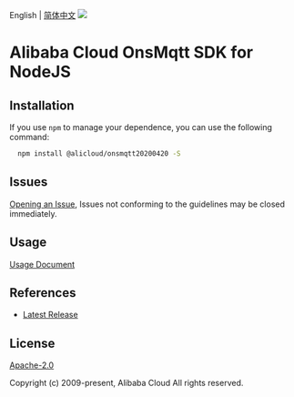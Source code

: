 English | [简体中文](README-CN.md)
![](https://aliyunsdk-pages.alicdn.com/icons/AlibabaCloud.svg)

# Alibaba Cloud OnsMqtt SDK for NodeJS

## Installation
If you use `npm` to manage your dependence, you can use the following command:

```sh
  npm install @alicloud/onsmqtt20200420 -S
```

## Issues
[Opening an Issue](https://github.com/aliyun/alibabacloud-typescript-sdk/issues/new), Issues not conforming to the guidelines may be closed immediately.

## Usage
[Usage Document](https://github.com/aliyun/alibabacloud-typescript-sdk/blob/master/docs/Usage-EN.md#quick-examples)

## References
* [Latest Release](https://github.com/aliyun/alibabacloud-typescript-sdk/)

## License
[Apache-2.0](http://www.apache.org/licenses/LICENSE-2.0)

Copyright (c) 2009-present, Alibaba Cloud All rights reserved.
